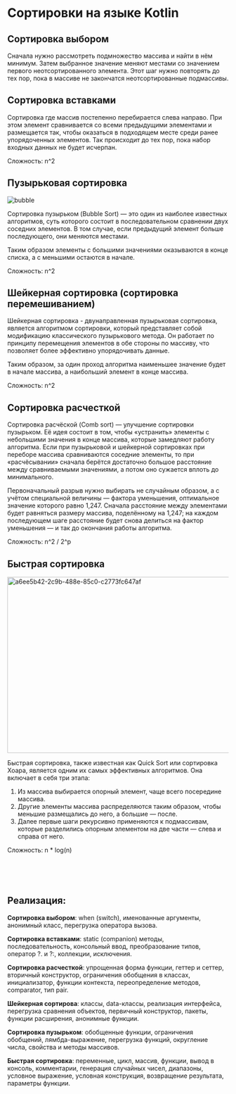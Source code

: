 # Сортировки на языке Kotlin

## Сортировка выбором

Сначала нужно рассмотреть подмножество массива и найти в нём минимум. 
Затем выбранное значение меняют местами со значением 
первого неотсортированного элемента. Этот шаг нужно повторять до тех 
пор, пока в массиве не закончатся неотсортированные подмассивы.


## Сортировка вставками

Сортировка где массив постепенно перебирается слева направо. 
При этом элемент сравнивается со всеми предыдущими элементами и 
размещается так, чтобы оказаться в подходящем месте среди ранее 
упорядоченных элементов. Так происходит до тех пор, пока набор 
входных данных не будет исчерпан.

Сложность: n^2


## Пузырьковая сортировка

![bubble](https://github.com/user-attachments/assets/bf20a581-a518-4d6f-95bf-40c28de2bb73)

Сортировка пузырьком (Bubble Sort) — это один из наиболее известных 
алгоритмов, суть которого состоит в последовательном сравнении двух 
соседних элементов. В том случае, если предыдущий элемент больше последующего, 
они меняются местами.

Таким образом элементы с большими значениями оказываются в конце списка, 
а с меньшими остаются в начале.

Сложность: n^2


## Шейкерная сортировка (сортировка перемешиванием)

Шейкерная сортировка - двунаправленная пузырьковая сортировка, является 
алгоритмом сортировки, который представляет собой модификацию классического 
пузырькового метода. Он работает по принципу перемещения элементов в обе 
стороны по массиву, что позволяет более эффективно упорядочивать данные.

Таким образом, за один проход алгоритма наименьшее значение будет 
в начале массива, а наибольший элемент в конце массива.

Сложность: n^2


## Сортировка расчесткой

Сортировка расчёской (Comb sort) — улучшение сортировки пузырьком. 
Её идея состоит в том, чтобы «устранить» элементы с небольшими значения в конце 
массива, которые замедляют работу алгоритма. Если при пузырьковой и шейкерной 
сортировках при переборе массива сравниваются соседние элементы, то 
при «расчёсывании» сначала берётся достаточно большое расстояние между 
сравниваемыми значениями, а потом оно сужается вплоть до минимального.

Первоначальный разрыв нужно выбирать не случайным образом, а с учётом 
специальной величины — фактора уменьшения, оптимальное значение которого 
равно 1,247. Сначала расстояние между элементами будет равняться размеру 
массива, поделённому на 1,247; на каждом последующем шаге расстояние будет 
снова делиться на фактор уменьшения — и так до окончания работы алгоритма.

Сложность: n^2 / 2^p


## Быстрая сортировка

<img width="649" height="400" alt="a6ee5b42-2c9b-488e-85c0-c2773fc647af" src="https://github.com/user-attachments/assets/2e44ce6c-214b-47cb-a3b7-0eac587a4f5f" />


Быстрая сортировка, также известная как Quick Sort или сортировка Хоара, 
является одним их самых эффективных алгоритмов. 
Она включает в себя три этапа:

1) Из массива выбирается опорный элемент, чаще всего посередине массива.
2) Другие элементы массива распределяются таким образом, чтобы меньшие размещались до него, а большие — после.
3) Далее первые шаги рекурсивно применяются к подмассивам, которые разделились опорным элементом на две части — слева и справа от него.

Сложность: n * log(n)

<br/>
<br/>
<br/>

## Реализация:

**Сортировка выбором**: when (switch), именованные аргументы, анонимный класс, 
перегрузка оператора вызова.

**Сортировка вставками**: static (companion) методы, последовательность, 
консольный ввод, преобразование типов, оператор ?. и ?:, коллекции, 
исключения.

**Сортировка расчесткой**: упрощенная форма функции, геттер и сеттер,
вторичный конструктор, ограничения обобщения в классах, инициализатор,
функции контекста, переопределение методов, comparator, тип pair.

**Шейкерная сортирова**: классы, data-классы, реализация интерфейса, 
перегрузка сравнения объектов, первичный конструктор, пакеты, 
функции расширения, анонимные функции.

**Сортировка пузырьком**: обобщенные функции, ограничения обобщений, 
лямбда-выражение, перегрузка функций, округление числа, свойства и 
методы массивов.

**Быстрая сортировка**: переменные, цикл, массив, функции, вывод в консоль, 
комментарии, генерация случайных чисел, диапазоны, условное выражение, 
условная конструкция, возвращение результата, параметры функции.